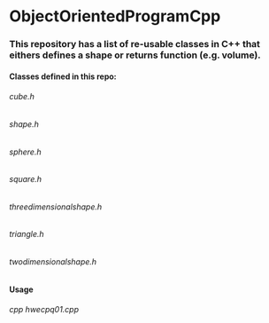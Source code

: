# ObjectOrientedProgramCpp

### This repository has a list of re-usable classes in C++ that eithers defines a shape or returns function (e.g. volume).

#### Classes defined in this repo:

###### cube.h
###### shape.h
###### sphere.h
###### square.h
###### threedimensionalshape.h
###### triangle.h
###### twodimensionalshape.h


#### Usage

###### cpp hwecpq01.cpp
